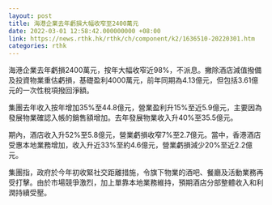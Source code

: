 ```yaml
---
layout: post
title: 海港企業去年虧損大幅收窄至2400萬元
date: 2022-03-01 12:58:42.000000000 +08:00
link: https://news.rthk.hk/rthk/ch/component/k2/1636510-20220301.htm
categories: rthk
---
```


海港企業去年虧損2400萬元，按年大幅收窄近98%，不派息。撇除酒店減值撥備及投資物業重估虧損，基礎盈利4000萬元，前年同期為4.13億元，但包括3.61億元的一次性稅項撥回淨額。

集團去年收入按年增加35%至44.8億元，營業盈利升15%至近5.9億元，主要因為發展物業確認入帳的銷售額增加。去年發展物業收入升40%至35.5億元。

期內，酒店收入升52%至5.8億元，營業虧損收窄7%至2.7億元。當中，香港酒店受惠本地業務增加，收入升近33%至約4.6億元，營業虧損減少20%至近2.2億元。

集團指，政府於今年初收緊社交距離措施，令旗下物業的酒吧、餐廳及活動業務再受打擊。由於市場競爭激烈，加上單靠本地業務維持，預期酒店分部整體收入和利潤持續受壓。
